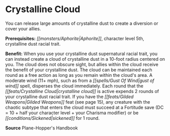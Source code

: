 ﻿---
cssclass: [feats]

---
# Crystalline Cloud

You can release large amounts of crystalline dust to create a diversion or cover your allies.

**Prerequisites:** _[[monsters/Aphorite|Aphorite]]_, character level 5th, crystalline dust racial trait.

**Benefit:** When you use your crystalline dust supernatural racial trait, you can instead create a cloud of crystalline dust in a 10-foot radius centered on you. The cloud does not obscure sight, but allies within the cloud receive the benefit of your crystalline dust. The cloud can be maintained each round as a free action as long as you remain within the cloud's area. A moderate wind (11+ mph), such as from a _[[spells/Gust Of Wind|gust of wind]]_ spell, disperses the cloud immediately. Each round that the _[[feats/Crystalline Cloud|crystalline cloud]]_ is active expends 2 rounds of your crystalline dust racial trait. If you have the _[[feats/Gilded Weapons|Gilded Weapons]]_ feat (see page 15), any creature with the chaotic subtype that enters the cloud must succeed at a Fortitude save (DC = 10 + half your character level + your Charisma modifier) or be _[[conditions/Sickened|sickened]]_ for 1 round.

**Source** Plane-Hopper's Handbook